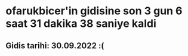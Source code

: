 # ofarukbicer'in gidisine son 3 gun 6 saat 31 dakika 38 saniye kaldi

## Gidis tarihi: 30.09.2022 :(